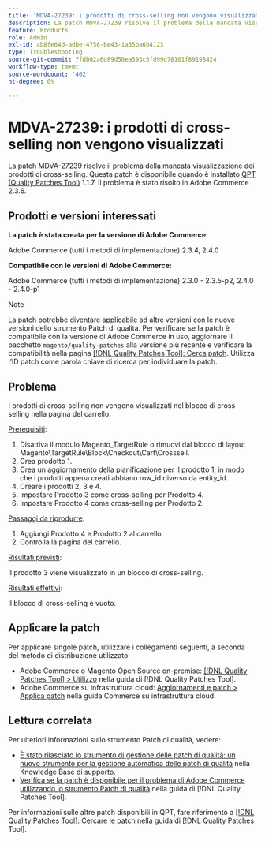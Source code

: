 ```yaml
---
title: 'MDVA-27239: i prodotti di cross-selling non vengono visualizzati'
description: La patch MDVA-27239 risolve il problema della mancata visualizzazione dei prodotti di cross-selling. Questa patch è disponibile quando è installato [Quality Patches Tool (QPT)](https://experienceleague.adobe.com/it/docs/commerce-operations/tools/quality-patches-tool/quality-patches-tool-to-self-serve-quality-patches) 1.1.7. Il problema è stato risolto in Adobe Commerce 2.3.6.
feature: Products
role: Admin
exl-id: ab8fe64d-adbe-4756-be43-1a35ba6b4123
type: Troubleshooting
source-git-commit: 7fdb02a6d89d50ea593c5fd99d78101f89198424
workflow-type: tm+mt
source-wordcount: '402'
ht-degree: 0%

---
```


# MDVA-27239: i prodotti di cross-selling non vengono visualizzati

La patch MDVA-27239 risolve il problema della mancata visualizzazione dei prodotti di cross-selling. Questa patch è disponibile quando è installato [QPT (Quality Patches Tool)](https://experienceleague.adobe.com/it/docs/commerce-operations/tools/quality-patches-tool/quality-patches-tool-to-self-serve-quality-patches) 1.1.7. Il problema è stato risolto in Adobe Commerce 2.3.6.

## Prodotti e versioni interessati

**La patch è stata creata per la versione di Adobe Commerce:**

Adobe Commerce (tutti i metodi di implementazione) 2.3.4, 2.4.0

**Compatibile con le versioni di Adobe Commerce:**

Adobe Commerce (tutti i metodi di implementazione) 2.3.0 - 2.3.5-p2, 2.4.0 - 2.4.0-p1

>[!NOTE]
>
>La patch potrebbe diventare applicabile ad altre versioni con le nuove versioni dello strumento Patch di qualità. Per verificare se la patch è compatibile con la versione di Adobe Commerce in uso, aggiornare il pacchetto `magento/quality-patches` alla versione più recente e verificare la compatibilità nella pagina [[!DNL Quality Patches Tool]: Cerca patch](https://experienceleague.adobe.com/it/docs/commerce-operations/tools/quality-patches-tool/quality-patches-tool-to-self-serve-quality-patches). Utilizza l’ID patch come parola chiave di ricerca per individuare la patch.

## Problema

I prodotti di cross-selling non vengono visualizzati nel blocco di cross-selling nella pagina del carrello.

<u>Prerequisiti</u>:

1. Disattiva il modulo Magento_TargetRule o rimuovi dal blocco di layout Magento\TargetRule\Block\Checkout\Cart\Crosssell.
1. Crea prodotto 1.
1. Crea un aggiornamento della pianificazione per il prodotto 1, in modo che i prodotti appena creati abbiano row_id diverso da entity_id.
1. Creare i prodotti 2, 3 e 4.
1. Impostare Prodotto 3 come cross-selling per Prodotto 4.
1. Impostare Prodotto 4 come cross-selling per Prodotto 2.

<u>Passaggi da riprodurre</u>:

1. Aggiungi Prodotto 4 e Prodotto 2 al carrello.
1. Controlla la pagina del carrello.

<u>Risultati previsti</u>:

Il prodotto 3 viene visualizzato in un blocco di cross-selling.

<u>Risultati effettivi</u>:

Il blocco di cross-selling è vuoto.

## Applicare la patch

Per applicare singole patch, utilizzare i collegamenti seguenti, a seconda del metodo di distribuzione utilizzato:

* Adobe Commerce o Magento Open Source on-premise: [[!DNL Quality Patches Tool] > Utilizzo](/help/tools/quality-patches-tool/usage.md) nella guida di [!DNL Quality Patches Tool].
* Adobe Commerce su infrastruttura cloud: [Aggiornamenti e patch > Applica patch](https://experienceleague.adobe.com/docs/commerce-cloud-service/user-guide/develop/upgrade/apply-patches.html?lang=it) nella guida Commerce su infrastruttura cloud.

## Lettura correlata

Per ulteriori informazioni sullo strumento Patch di qualità, vedere:

* [È stato rilasciato lo strumento di gestione delle patch di qualità: un nuovo strumento per la gestione automatica delle patch di qualità](https://experienceleague.adobe.com/it/docs/commerce-operations/tools/quality-patches-tool/quality-patches-tool-to-self-serve-quality-patches) nella Knowledge Base di supporto.
* [Verifica se la patch è disponibile per il problema di Adobe Commerce utilizzando lo strumento Patch di qualità](/help/tools/quality-patches-tool/patches-available-in-qpt/check-patch-for-magento-issue-with-magento-quality-patches.md) nella guida di [!DNL Quality Patches Tool].

Per informazioni sulle altre patch disponibili in QPT, fare riferimento a [[!DNL Quality Patches Tool]: Cercare le patch](https://experienceleague.adobe.com/tools/commerce-quality-patches/index.html?lang=it) nella guida di [!DNL Quality Patches Tool].
